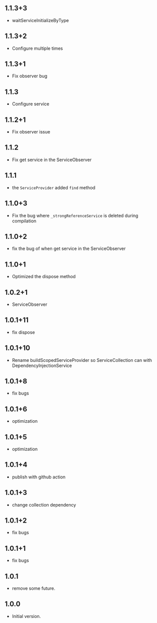 ## 1.1.3+3

- waitServiceInitializeByType

## 1.1.3+2

- Configure multiple times

## 1.1.3+1

- Fix observer bug

## 1.1.3

- Configure service

## 1.1.2+1

- Fix observer issue

## 1.1.2

- Fix get service in the ServiceObserver

## 1.1.1

- the `ServiceProvider` added `find` method

## 1.1.0+3

- Fix the bug where `_strongReferenceService` is deleted during compilation

## 1.1.0+2

- fix the bug of when get service in the ServiceObserver

## 1.1.0+1

- Optimized the dispose method

## 1.0.2+1

- ServiceObserver

## 1.0.1+11

- fix dispose

## 1.0.1+10

- Rename buildScopedServiceProvider so ServiceCollection can with DependencyInjectionService

## 1.0.1+8

- fix bugs

## 1.0.1+6

- optimization

## 1.0.1+5

- optimization

## 1.0.1+4

- publish with github action

## 1.0.1+3

- change collection dependency

## 1.0.1+2

- fix bugs

## 1.0.1+1

- fix bugs

## 1.0.1

- remove some future.

## 1.0.0

- Initial version.